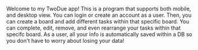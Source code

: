 Welcome to my TwoDue app!
This is a program that supports both mobile, and desktop view.
You can login or create an account as a user. Then, you can create a board and add different tasks within that specific board.
You can complete, edit, remove, and even rearrange your tasks within that specifc board.
As a user, all your info is automatically saved within a DB so you don't have to worry about losing your data!
